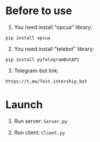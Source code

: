 # Before to use
  1. You need install "opcua" library:

    pip install opcua
    
  2. You need install "telebot" library:

    pip install pyTelegramBotAPI
  
  3. Telegram-bot link:
  
    https://t.me/Test_intership_bot

# Launch
1. Run server:
`Server.py`

2. Run client:
`Client.py`

